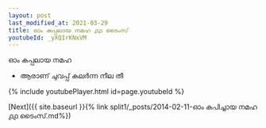 ```yaml
---
layout: post
last_modified_at: 2021-03-29
title: ഓം കപ്പലായ നമഹ ൧൧ ടൈംസ്
youtubeId: _yXQIrKNxVM
---
```

 
 
 ഓം കപ്പലായ നമഹ 
 
 -  ആരാണ് ചുവപ്പ് കലർന്ന നീല തീ 
 
  
 
  
 
 
 
 
 
 


{% include youtubePlayer.html id=page.youtubeId %}
 
[Next]({{ site.baseurl }}{% link  split1/_posts/2014-02-11-ഓം കപിച്ചായ നമഹ ൧൧ ടൈംസ്.md%})
 

